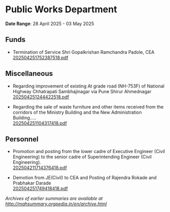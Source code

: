 # Public Works Department

**Date Range**: 28 April 2025 - 03 May 2025


## Funds
- Termination of Service  Shri Gopalkrishan Ramchandra Padole, CEA\
  [202504251752387518.pdf](https://gr.maharashtra.gov.in/Site/Upload/Government%20Resolutions/English/202504251752387518.pdf)

## Miscellaneous
- Regarding improvement of existing At grade road (NH-753F) of National Highway Chhatrapati Sambhajinagar via Pune Shirur Ahmednagar\
  [202504251244422518.pdf](https://gr.maharashtra.gov.in/Site/Upload/Government%20Resolutions/English/202504251244422518.pdf)

- Regarding the sale of waste furniture and other items received from the corridors of the Ministry Building and the New Administration Building.....\
  [202504251104317418.pdf](https://gr.maharashtra.gov.in/Site/Upload/Government%20Resolutions/English/202504251104317418....pdf)

## Personnel
- Promotion and posting from the lower cadre of Executive Engineer (Civil Engineering) to the senior cadre of Superintending Engineer (Civil Engineering).\
  [202504211714376418.pdf](https://gr.maharashtra.gov.in/Site/Upload/Government%20Resolutions/English/202504211714376418.pdf)

- Demotion from JE(Civil) to CEA and Posting of Rajendra Rokade and Prabhakar Darade\
  [202504251749418418.pdf](https://gr.maharashtra.gov.in/Site/Upload/Government%20Resolutions/English/202504251749418418.pdf)


*Archives of earlier summaries are available at http://mahsummary.orgpedia.in/en/archive.html*